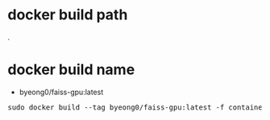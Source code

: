 # docker build path
.

# docker build name
- byeong0/faiss-gpu:latest
<pre>
sudo docker build --tag byeong0/faiss-gpu:latest -f container/docker/faiss/gpu/Dockerfile .
</pre>
